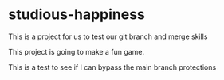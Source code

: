 # studious-happiness

This is a project for us to test our git branch and merge skills

This project is going to make a fun game.

This is a test to see if I can bypass the main branch protections

